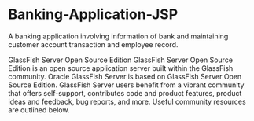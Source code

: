 # Banking-Application-JSP
A banking application involving information of bank and maintaining customer account transaction and employee record.

GlassFish Server Open Source Edition
GlassFish Server Open Source Edition is an open source application server built within the GlassFish community. Oracle GlassFish Server is based on GlassFish Server Open Source Edition. GlassFish Server users benefit from a vibrant community that offers self-support, contributes code and product features, product ideas and feedback, bug reports, and more. Useful community resources are outlined below.
